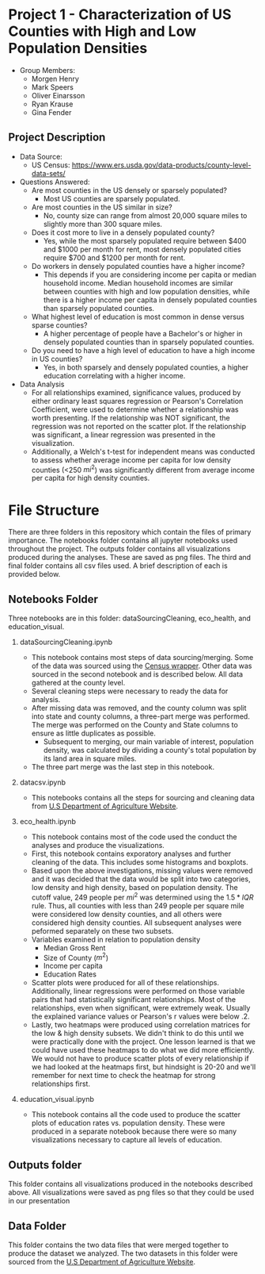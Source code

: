 # Project 1 - Characterization of US Counties with High and Low Population Densities

- Group Members:
	- Morgen Henry
	- Mark Speers
	- Oliver Einarsson
	- Ryan Krause
	- Gina Fender

## Project Description

- Data Source:
	- US Census: https://www.ers.usda.gov/data-products/county-level-data-sets/ 
- Questions Answered:
  - Are most counties in the US densely or sparsely populated?
    - Most US counties are sparsely populated.
  - Are most counties in the US similar in size?
    - No, county size can range from almost 20,000 square miles to slightly more than 300 square miles.
  - Does it cost more to live in a densely populated county?
    - Yes, while the most sparsely populated require between $400 and $1000 per month for rent, most densely populated cities require $700 and $1200 per month for rent.
  - Do workers in densely populated counties have a higher income?
    - This depends if you are considering income per capita or median household income. Median household incomes are similar between counties with high and low population densities, while there is a higher income per capita in densely populated counties than sparsely populated counties.
  - What highest level of education is most common in dense versus sparse counties?
    - A higher percentage of people have a Bachelor's or higher in densely populated counties than in sparsely populated counties.
  - Do you need to have a high level of education to have a high income in US counties?
    - Yes, in both sparsely and densely populated counties, a higher education correlating with a higher income.
- Data Analysis
  - For all relationships examined, significance values, produced by either ordinary least squares regression or Pearson's Correlation Coefficient, were used to determine whether a relationship was worth presenting. If the relationship was NOT significant, the regression was not reported on the scatter plot. If the relationship was significant, a linear regression was presented in the visualization. 
  - Additionally, a Welch's t-test for independent means was conducted to assess whether average income per capita for low density counties (<250 $mi^2$) was significantly different from average income per capita for high density counties.  

# File Structure
There are three folders in this repository which contain the files of primary importance. The notebooks folder contains all jupyter notebooks used throughout the project. The outputs folder contains all visualizations produced during the analyses. These are saved as png files. The third and final folder contains all csv files used. A brief description of each is provided below. 

## Notebooks Folder
Three notebooks are in this folder: dataSourcingCleaning, eco_health, and education_visual. 

1. dataSourcingCleaning.ipynb
    - This notebook contains most steps of data sourcing/merging. Some of the data was sourced using the [Census wrapper](https://github.com/datamade/census). Other data was sourced in the second notebook and is described below. All data gathered at the county level. 
    - Several cleaning steps were necessary to ready the data for analysis. 
    - After missing data was removed, and the county column was split into state and county columns, a three-part merge was performed. The merge was performed on the County and State columns to ensure as little duplicates as possible. 
      - Subsequent to merging, our main variable of interest, population density, was calculated by dividing a county's total population by its land area in square miles. 
    - The three part merge was the last step in this notebook. 

2. datacsv.ipynb
    - This notebooks contains all the steps for sourcing and cleaning data from [U.S Department of Agriculture Website](https://www.ers.usda.gov/data-products/county-level-data-sets/).

3. eco_health.ipynb
    - This notebook contains most of the code used the conduct the analyses and produce the visualizations. 
    - First, this notebook contains exporatory analyses and further cleaning of the data. This includes some histograms and boxplots. 
    - Based upon the above investigations, missing values were removed and it was decided that the data would be split into two categories, low density and high density, based on population density. The cutoff value, 249 people per $mi^2$ was determined using the $1.5 * IQR$ rule. Thus, all counties with less than 249 people per square mile were considered low density counties, and all others were considered high density counties. All subsequent analyses were peformed separately on these two subsets. 
    - Variables examined in relation to population density 
      - Median Gross Rent
      - Size of County ($m^2$)
      - Income per capita
      - Education Rates
    - Scatter plots were produced for all of these relationships. Additionally, linear regressions were performed on those variable pairs that had statistically significant relationships. Most of the relationships, even when significant, were extremely weak. Usually the explained variance values or Pearson's r values were below .2. 
    - Lastly, two heatmaps were produced using correlation matrices for the low & high density subsets. We didn't think to do this until we were practically done with the project. One lesson learned is that we could have used these heatmaps to do what we did more efficiently. We would not have to produce scatter plots of every relationship if we had looked at the heatmaps first, but hindsight is 20-20 and we'll remember for next time to check the heatmap for strong relationships first. 

4. education_visual.ipynb
    - This notebook contains all the code used to produce the scatter plots of education rates vs. population density. These were produced in a separate notebook because there were so many visualizations necessary to capture all levels of education. 



## Outputs folder
This folder contains all visualizations produced in the notebooks described above. All visualizations were saved as png files so that they could be used in our presentation


## Data Folder
This folder contains the two data files that were merged together to produce the dataset we analyzed. The two datasets in this folder were sourced from the [U.S Department of Agriculture Website](https://www.ers.usda.gov/data-products/county-level-data-sets/).

